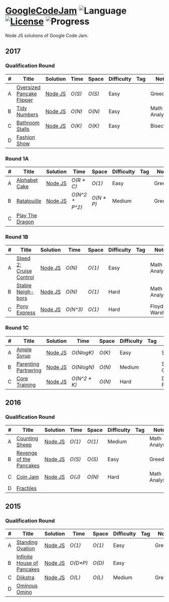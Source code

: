 # [GoogleCodeJam](https://code.google.com/codejam/contests.html) ![Language](https://img.shields.io/badge/language-Javascript-orange.svg) [![License](https://img.shields.io/badge/license-MIT-blue.svg)](./LICENSE.md) ![Progress](https://img.shields.io/badge/progress-7%20%2F%2027-ff69b4.svg)

Node JS solutions of Google Code Jam.

## 2017

### Qualification Round
| # | Title | Solution | Time | Space | Difficulty | Tag | Note |
|---| ----- | -------- | ---- | ----- | ---------- | --- | ---- |
|A| [Oversized Pancake Flipper](https://code.google.com/codejam/contest/3264486/dashboard#s=p0)| [Node JS](https://github.com/romanovma/google-codejam/tree/master/2017/_qualifications/A)| _O(S)_ | _O(S)_ | Easy | | Greedy |
|B| [Tidy Numbers](https://code.google.com/codejam/contest/3264486/dashboard#s=p1)| [Node JS](https://github.com/romanovma/google-codejam/tree/master/2017/_qualifications/B)| _O(N)_ | _O(N)_ | Easy | | Math Analysis |
|C| [Bathroom Stalls](https://code.google.com/codejam/contest/3264486/dashboard#s=p2)| [Node JS](https://github.com/romanovma/google-codejam/tree/master/2017/_qualifications/C)| _O(K)_ | _O(K)_ | Easy | | Bisection |
|D| [Fashion Show](https://code.google.com/codejam/contest/3264486/dashboard#s=p3)| |  |  |  | |  |

### Round 1A
| # | Title | Solution | Time | Space | Difficulty | Tag | Note |
|---| ----- | -------- | ---- | ----- | ---------- | --- | ---- |
|A| [Alphabet Cake](https://code.google.com/codejam/contest/5304486/dashboard#s=p0)| [Node JS](https://github.com/romanovma/google-codejam/tree/master/2017/1A/A)| _O(R * C)_ | _O(1)_ | Easy | | Greedy |
|B| [Ratatouille](https://code.google.com/codejam/contest/5304486/dashboard#s=p1)| [Node JS](https://github.com/romanovma/google-codejam/tree/master/2017/1A/B)| _O(N^2 * P^2)_ | _O(N * P)_ | Medium | | Greedy |
|C| [Play The Dragon](https://code.google.com/codejam/contest/5304486/dashboard#s=p2)| |  |  |  | |  |

### Round 1B
| # | Title | Solution | Time | Space | Difficulty | Tag | Note |
|---| ----- | -------- | ---- | ----- | ---------- | --- | ---- |
|A| [Steed 2: Cruise Control](https://code.google.com/codejam/contest/8294486/dashboard#s=p0)| [Node JS](https://github.com/romanovma/google-codejam/tree/master/2017/1B/A)| _O(N)_ | _O(1)_ | Easy | | Math Analysis |
|B| [Stable Neigh-bors](https://code.google.com/codejam/contest/8294486/dashboard#s=p1)| [Node JS](https://github.com/romanovma/google-codejam/tree/master/2017/1B/B)| _O(N)_ | _O(1)_ | Hard | | Math Analysis |
|C| [Pony Express](https://code.google.com/codejam/contest/8294486/dashboard#s=p2)| [Node JS](https://github.com/romanovma/google-codejam/tree/master/2017/1B/C)| _O(N^3)_ | _O(1)_ | Hard | | Floyd-Warshall |

### Round 1C
| # | Title | Solution | Time | Space | Difficulty | Tag | Note |
|---| ----- | -------- | ---- | ----- | ---------- | --- | ---- |
|A| [Ample Syrup](https://code.google.com/codejam/contest/3274486/dashboard#s=p0)| [Node JS]()| _O(NlogK)_ | _O(K)_ | Easy | | Sort, Heap |
|B| [Parenting Partnering](https://code.google.com/codejam/contest/3274486/dashboard#s=p1)| [Node JS]()| _O(NlogN)_ | _O(N)_ | Medium | | Sort, Greedy |
|C| [Core Training](https://code.google.com/codejam/contest/3274486/dashboard#s=p2)| [Node JS]()| _O(N^2 * K)_ | _O(N)_ | Hard | | DP, Probability|

## 2016

### Qualification Round
| # | Title | Solution | Time | Space | Difficulty | Tag | Note |
|---| ----- | -------- | ---- | ----- | ---------- | --- | ---- |
|A| [Counting Sheep](https://codejam.withgoogle.com/codejam/contest/6254486/dashboard#s=p0)| [Node JS](https://github.com/romanovma/google-codejam/tree/master/2017/_qualifications/A)| _O(1)_ | _O(1)_ | Medium | | Math Analysis |
|B| [Revenge of the Pancakes](https://codejam.withgoogle.com/codejam/contest/6254486/dashboard#s=p1)| [Node JS](https://github.com/romanovma/google-codejam/tree/master/2017/_qualifications/B)| _O(S)_ | _O(S)_ | Easy | | Greedy |
|C| [Coin Jam](https://code.google.com/codejam/contest/6254486/dashboard#s=p2)| [Node JS](https://github.com/romanovma/google-codejam/tree/master/2017/_qualifications/C)| _O(J)_ | _O(N)_ | Hard | | Math Analysis |
|D| [Fractiles](https://code.google.com/codejam/contest/6254486/dashboard#s=p3)| |  |  |  | |  |

## 2015

### Qualification Round
| # | Title | Solution | Time | Space | Difficulty | Tag | Note |
|---| ----- | -------- | ---- | ----- | ---------- | --- | ---- |
|A| [Standing Ovation](https://codejam.withgoogle.com/codejam/contest/6224486/dashboard#s=p0)| [Node JS](https://github.com/romanovma/google-codejam/tree/master/2017/_qualifications/A)| _O(1)_ | _O(1)_ | Easy | | Greedy |
|B| [Infinite House of Pancakes](https://codejam.withgoogle.com/codejam/contest/6224486/dashboard#s=p1)| [Node JS](https://github.com/romanovma/google-codejam/tree/master/2017/_qualifications/B)| _O(D*P)_ | _O(D)_ | Easy | | |
|C| [Dijkstra](https://code.google.com/codejam/contest/6224486/dashboard#s=p2)| [Node JS](https://github.com/romanovma/google-codejam/tree/master/2017/_qualifications/C)| _O(L)_ | _O(L)_ | Medium | | Greedy |
|D| [Ominous Omino](https://code.google.com/codejam/contest/6224486/dashboard#s=p3)| |  |  |  | |  |